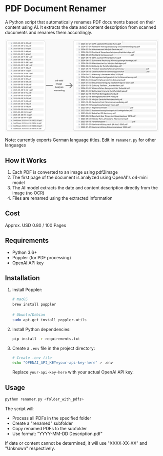 # PDF Document Renamer

A Python script that automatically renames PDF documents based on their content using AI. It extracts the date and content description from scanned documents and renames them accordingly.

![Example Image](images/example.jpg)

Note: currently exports German language titles. Edit in `renamer.py` for other languages

## How it Works

1. Each PDF is converted to an image using pdf2image
2. The first page of the document is analyzed using OpenAI's o4-mini model
3. The AI model extracts the date and content description directly from the image (no OCR)
4. Files are renamed using the extracted information

## Cost

Approx. USD 0.80 / 100 Pages

## Requirements

- Python 3.6+
- Poppler (for PDF processing)
- OpenAI API key

## Installation

1. Install Poppler:
   ```bash
   # macOS
   brew install poppler
   
   # Ubuntu/Debian
   sudo apt-get install poppler-utils
   ```

2. Install Python dependencies:
   ```bash
   pip install -r requirements.txt
   ```

3. Create a `.env` file in the project directory:
   ```bash
   # Create .env file
   echo "OPENAI_API_KEY=your-api-key-here" > .env
   ```
   
   Replace `your-api-key-here` with your actual OpenAI API key.

## Usage

```bash
python renamer.py <folder_with_pdfs>
```

The script will:
- Process all PDFs in the specified folder
- Create a "renamed" subfolder
- Copy renamed PDFs to the subfolder
- Use format: "YYYY-MM-DD Description.pdf"

If date or content cannot be determined, it will use "XXXX-XX-XX" and "Unknown" respectively. 